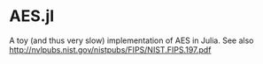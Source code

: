 # AES.jl
A toy (and thus very slow) implementation of AES in Julia.
See also http://nvlpubs.nist.gov/nistpubs/FIPS/NIST.FIPS.197.pdf 
